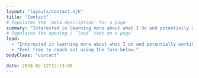 ```yaml
---
layout: "layouts/contact.njk"
title: "Contact"
# Populates the `meta description` for a page
summary: "Interested in learning more about what I do and potentially working with me on your next project? Or just want to connect? Feel free to reach out."
# Populates the opening / `lead` text on a page
lead:
  - "Interested in learning more about what I do and potentially working with me on your next project? Or just want to connect?"
  - "Feel free to reach out using the form below."
bodyClass: "contact"

date: 2024-02-12T12:13:00
---
```

